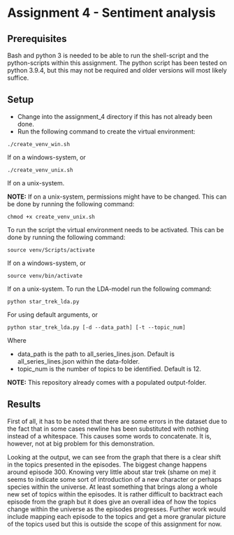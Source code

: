 # Assignment 4 - Sentiment analysis

## Prerequisites

Bash and python 3 is needed to be able to run the shell-script and the python-scripts within this assignment. The python script has been tested on python 3.9.4, but this may not be required and older versions will most likely suffice.

## Setup

- Change into the assignment_4 directory if this has not already been done.
- Run the following command to create the virtual environment:

```
./create_venv_win.sh
```

If on a windows-system, or

```
./create_venv_unix.sh
```

If on a unix-system.

**NOTE:** If on a unix-system, permissions might have to be changed. This can be done by running the following command:

```
chmod +x create_venv_unix.sh
```

To run the script the virtual environment needs to be activated. This can be done by running the following command:

```
source venv/Scripts/activate
```

If on a windows-system, or

```
source venv/bin/activate
```

If on a unix-system.
To run the LDA-model run the following command:

```
python star_trek_lda.py
```

For using default arguments, or

```
python star_trek_lda.py [-d --data_path] [-t --topic_num]
```

Where

- data_path is the path to all_series_lines.json. Default is all_series_lines.json within the data-folder.
- topic_num is the number of topics to be identified. Default is 12.

**NOTE:** This repository already comes with a populated output-folder.

## Results

First of all, it has to be noted that there are some errors in the dataset due to the fact that in some cases newline has been substituted with nothing instead of a whitespace. This causes some words to concatenate. It is, however, not at big problem for this demonstration.

Looking at the output, we can see from the graph that there is a clear shift in the topics presented in the episodes. The biggest change happens around episode 300. Knowing very little about star trek (shame on me) it seems to indicate some sort of introduction of a new character or perhaps species within the universe. At least something that brings along a whole new set of topics within the episodes. It is rather difficult to backtract each episode from the graph but it does give an overall idea of how the topics change within the universe as the episodes progresses. Further work would include mapping each episode to the topics and get a more granular picture of the topics used but this is outside the scope of this assignment for now.
